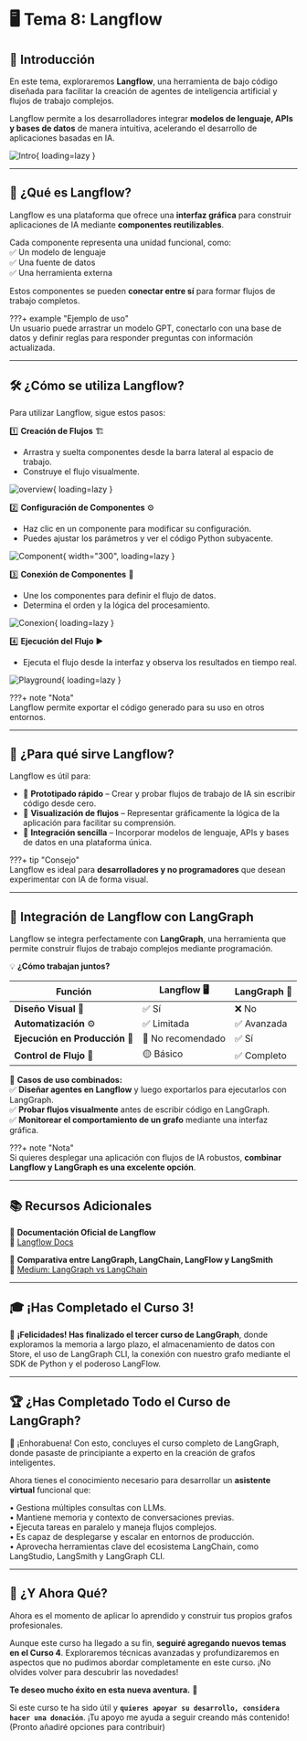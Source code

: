 # 🖥️ Tema 8: Langflow  

## 🌟 Introducción  

En este tema, exploraremos **Langflow**, una herramienta de bajo código diseñada para facilitar la creación de agentes de inteligencia artificial y flujos de trabajo complejos.  

Langflow permite a los desarrolladores integrar **modelos de lenguaje, APIs y bases de datos** de manera intuitiva, acelerando el desarrollo de aplicaciones basadas en IA.  

![Intro](../assets/img/curso3/tema8/langflow-demo.gif){ loading=lazy }

---

## 🔎 ¿Qué es Langflow?  

Langflow es una plataforma que ofrece una **interfaz gráfica** para construir aplicaciones de IA mediante **componentes reutilizables**.  

Cada componente representa una unidad funcional, como:  
✅ Un modelo de lenguaje  
✅ Una fuente de datos  
✅ Una herramienta externa  

Estos componentes se pueden **conectar entre sí** para formar flujos de trabajo completos.  

???+ example "Ejemplo de uso"  
    Un usuario puede arrastrar un modelo GPT, conectarlo con una base de datos y definir reglas para responder preguntas con información actualizada.  

---

## 🛠️ ¿Cómo se utiliza Langflow?  

Para utilizar Langflow, sigue estos pasos:  

1️⃣ **Creación de Flujos** 🏗️  
   - Arrastra y suelta componentes desde la barra lateral al espacio de trabajo.  
   - Construye el flujo visualmente.  

![overview](../assets/img/curso3/tema8/overview.png){ loading=lazy }

2️⃣ **Configuración de Componentes** ⚙️  
   - Haz clic en un componente para modificar su configuración.  
   - Puedes ajustar los parámetros y ver el código Python subyacente.  

![Component](../assets/img/curso3/tema8/component.png){ width="300", loading=lazy }

3️⃣ **Conexión de Componentes** 🔗  
   - Une los componentes para definir el flujo de datos.  
   - Determina el orden y la lógica del procesamiento.  

![Conexion](../assets/img/curso3/tema8/conexion.png){ loading=lazy }

4️⃣ **Ejecución del Flujo** ▶️  
   - Ejecuta el flujo desde la interfaz y observa los resultados en tiempo real.  

![Playground](../assets/img/curso3/tema8/playgroung.png){ loading=lazy }

???+ note "Nota"  
    Langflow permite exportar el código generado para su uso en otros entornos.  

---

## 🎯 ¿Para qué sirve Langflow?  

Langflow es útil para:  

- 🚀 **Prototipado rápido** – Crear y probar flujos de trabajo de IA sin escribir código desde cero.  
- 👀 **Visualización de flujos** – Representar gráficamente la lógica de la aplicación para facilitar su comprensión.  
- 🔌 **Integración sencilla** – Incorporar modelos de lenguaje, APIs y bases de datos en una plataforma única.  

???+ tip "Consejo"  
    Langflow es ideal para **desarrolladores y no programadores** que desean experimentar con IA de forma visual.  

---

## 🔗 Integración de Langflow con LangGraph  

Langflow se integra perfectamente con **LangGraph**, una herramienta que permite construir flujos de trabajo complejos mediante programación.  

💡 **¿Cómo trabajan juntos?**  

| **Función**   | **Langflow** 🖥️ | **LangGraph** 🧩 |
|--------------|----------------|------------------|
| **Diseño Visual** 🎨 | ✅ Sí | ❌ No |
| **Automatización** ⚙️ | ✅ Limitada | ✅ Avanzada |
| **Ejecución en Producción** 🚀 | 🔶 No recomendado | ✅ Sí |
| **Control de Flujo** 🔄 | 🟡 Básico | ✅ Completo |

🔹 **Casos de uso combinados:**  
✅ **Diseñar agentes en Langflow** y luego exportarlos para ejecutarlos con LangGraph.  
✅ **Probar flujos visualmente** antes de escribir código en LangGraph.  
✅ **Monitorear el comportamiento de un grafo** mediante una interfaz gráfica.  

???+ note "Nota"  
    Si quieres desplegar una aplicación con flujos de IA robustos, **combinar Langflow y LangGraph es una excelente opción**.  

---

## 📚 Recursos Adicionales  

📖 **Documentación Oficial de Langflow**  
🔗 [Langflow Docs](https://docs.langflow.org/concepts-overview)  

📖 **Comparativa entre LangGraph, LangChain, LangFlow y LangSmith**  
🔗 [Medium: LangGraph vs LangChain](https://medium.com/@monsuralirana/langgraph-vs-langchain-vs-langflow-vs-langsmith-which-one-to-use-why-69ee91e91000)  

---

## 🎓 ¡Has Completado el Curso 3!  

🎉 **¡Felicidades! Has finalizado el tercer curso de LangGraph**, donde exploramos la memoria a largo plazo, el almacenamiento de datos con Store, el uso de LangGraph CLI, la conexión con nuestro grafo mediante el SDK de Python y el poderoso LangFlow.  

---

## 🏆 ¿Has Completado Todo el Curso de LangGraph?  

🥳 ¡Enhorabuena! Con esto, concluyes el curso completo de LangGraph, donde pasaste de principiante a experto en la creación de grafos inteligentes.  

Ahora tienes el conocimiento necesario para desarrollar un **asistente virtual** funcional que:  

•⁠  ⁠Gestiona múltiples consultas con LLMs.  
•⁠  ⁠Mantiene memoria y contexto de conversaciones previas.  
•⁠  ⁠Ejecuta tareas en paralelo y maneja flujos complejos.  
•⁠  ⁠Es capaz de desplegarse y escalar en entornos de producción.  
•⁠  ⁠Aprovecha herramientas clave del ecosistema LangChain, como LangStudio, LangSmith y LangGraph CLI.  

---

## 🤔 ¿Y Ahora Qué?  

Ahora es el momento de aplicar lo aprendido y construir tus propios grafos profesionales.  

Aunque este curso ha llegado a su fin, **seguiré agregando nuevos temas en el Curso 4**. Exploraremos técnicas avanzadas y profundizaremos en aspectos que no pudimos abordar completamente en este curso. ¡No olvides volver para descubrir las novedades!  

**Te deseo mucho éxito en esta nueva aventura.** 🚀  

Si este curso te ha sido útil y **`quieres apoyar su desarrollo, considera hacer una donación`**. ¡Tu apoyo me ayuda a seguir creando más contenido! (Pronto añadiré opciones para contribuir)
